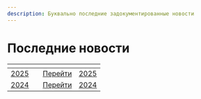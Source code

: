 ```yaml
---
description: Буквально последние задокументированные новости
---
```


# Последние новости

<table data-card-size="large" data-view="cards"><thead><tr><th></th><th></th><th></th><th data-hidden data-card-target data-type="content-ref"></th></tr></thead><tbody><tr><td><a data-mention href="2025/">2025</a></td><td></td><td><a href="2025/">Перейти</a></td><td><a href="2025/">2025</a></td></tr><tr><td><a data-mention href="2024/">2024</a></td><td></td><td><a href="2024/">Перейти</a></td><td><a href="2024/">2024</a></td></tr></tbody></table>
